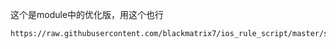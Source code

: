 这个是module中的优化版，用这个也行

    https://raw.githubusercontent.com/blackmatrix7/ios_rule_script/master/script/testflight/testflight.sgmodule